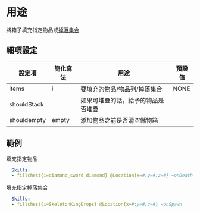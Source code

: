 用途
===================

將箱子填充指定物品或[掉落集合](Items/Drops#drop-tables)

細項設定
----------

| 設定項 | 簡化寫法 | 用途 | 預設值 |
|-----------|---------|------------------------------------------------------------------------|---------------|
| items | i   | 要填充的物品/物品列/掉落集合 | NONE  |
| shouldStack |   | 如果可堆疊的話，給予的物品是否堆疊 | |
| shouldempty | empty | 添加物品之前是否清空儲物箱| |

範例
--------

填充指定物品
```yaml
  Skills:
  - fillchest{i=diamond_sword,diamond} @Location{x=#;y=#;z=#} ~onDeath
```
填充指定掉落集合
```yaml
  Skills:
  - fillchest{i=SkeletonKingDrops} @Location{x=#;y=#;z=#} ~onSpawn
  ```